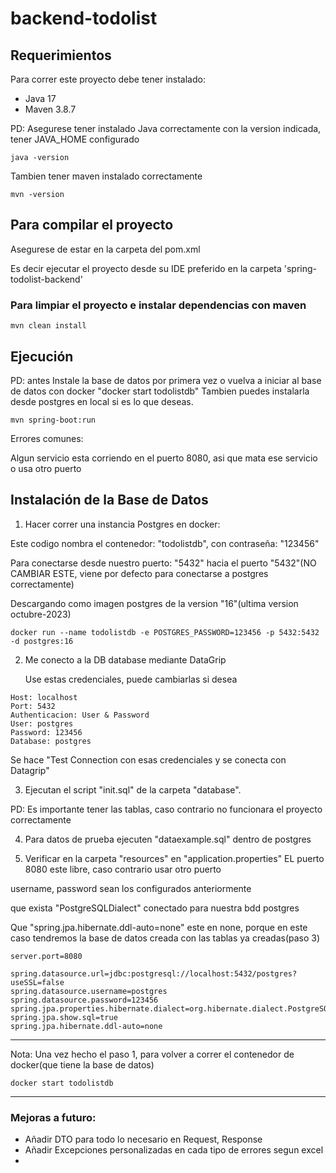 # backend-todolist

## Requerimientos

Para correr este proyecto debe tener instalado:

- Java 17
- Maven 3.8.7

PD: Asegurese tener instalado Java correctamente con la version indicada, tener JAVA_HOME configurado
```
java -version
```
Tambien tener maven instalado correctamente

```
mvn -version
```

## Para compilar el proyecto
Asegurese de estar en la carpeta del pom.xml

Es decir ejecutar el proyecto desde su IDE preferido en la carpeta 'spring-todolist-backend'


### Para limpiar el proyecto e instalar dependencias con maven
```
mvn clean install
```

## Ejecución

PD: antes Instale la base de datos por primera vez o vuelva a iniciar al base de datos con docker "docker start todolistdb"
Tambien puedes instalarla desde postgres en local si es lo que deseas.
```
mvn spring-boot:run
```
Errores comunes:

Algun servicio esta corriendo en el puerto 8080, asi que mata ese servicio o usa otro puerto

## Instalación de la Base de Datos

1. Hacer correr una instancia Postgres en docker:

Este codigo nombra el contenedor: "todolistdb", con contraseña: "123456"

Para conectarse desde nuestro puerto: "5432" hacia el puerto "5432"(NO CAMBIAR ESTE, viene por defecto para conectarse a postgres correctamente)

Descargando como imagen postgres de la version "16"(ultima version octubre-2023)


```
docker run --name todolistdb -e POSTGRES_PASSWORD=123456 -p 5432:5432 -d postgres:16
```

2. Me conecto a la DB database mediante DataGrip

   Use estas credenciales, puede cambiarlas si desea
```
Host: localhost
Port: 5432
Authenticacion: User & Password
User: postgres
Password: 123456
Database: postgres
```
Se hace "Test Connection con esas credenciales y se conecta con Datagrip"


3. Ejecutan el script "init.sql" de la carpeta "database".

PD: Es importante tener las tablas, caso contrario no funcionara el proyecto correctamente

4. Para datos de prueba ejecuten "dataexample.sql" dentro de postgres

5. Verificar en la carpeta "resources" en "application.properties"
EL puerto 8080 este libre, caso contrario usar otro puerto

username, password sean los configurados anteriormente

que exista "PostgreSQLDialect" conectado para nuestra bdd postgres

Que "spring.jpa.hibernate.ddl-auto=none" este en none, 
porque en este caso tendremos la base de datos creada con las tablas ya creadas(paso 3)
```
server.port=8080

spring.datasource.url=jdbc:postgresql://localhost:5432/postgres?useSSL=false
spring.datasource.username=postgres
spring.datasource.password=123456
spring.jpa.properties.hibernate.dialect=org.hibernate.dialect.PostgreSQLDialect
spring.jpa.show.sql=true
spring.jpa.hibernate.ddl-auto=none
```
---

Nota: Una vez hecho el paso 1, para volver a correr el contenedor de docker(que tiene la base de datos)

```
docker start todolistdb
```
---
### Mejoras a futuro:

- Añadir DTO para todo lo necesario en Request, Response
- Añadir Excepciones personalizadas en cada tipo de errores segun excel
- 

